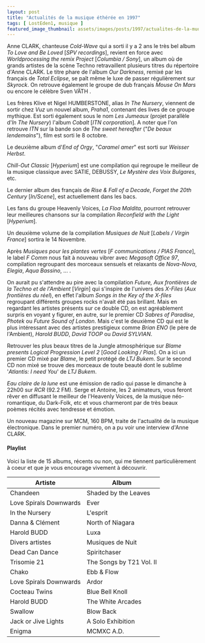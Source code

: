 ```yaml
---
layout: post
title: "Actualités de la musique éthérée en 1997"
tags: [ LostEden1, musique ]
featured_image_thumbnail: assets/images/posts/1997/actualites-de-la-muqiue-etheree-en-1997.jpg
---
```


Anne CLARK, chanteuse *Cold-Wave* qui a sorti il y a 2 ans le très bel album *To Love and Be Loved* [*SPV recordings*], revient en force avec *Worldprocessing the remix Project* [*Columbia / Sony*], un album où de grands artistes de la scène Techno retravaillent plusieurs titres du répertoire d'Anne CLARK. Le titre phare de l'album *Our Darkness*, remixé par les français de *Total Eclipse*, se paît même le luxe de passer régulièrement sur *Skyrock*. On retrouve également le groupe de dub français *Mouse On Mars* ou encore le célèbre Sven VÄTH .

Les frères Klive et Nigel HUMBERSTONE, alias *In The Nursery*, viennent de sortir chez *Vuz* un nouvel album, *Praha1*, contenant des lives de ce groupe mythique. Est sorti également sous le nom *Les Jumeaux* (projet parallèle d'*In The Nursery*) l'album *Cobalt* [*ITN corporation*]. A noter que l'on retrouve *ITN* sur la bande son de *The sweet hereafter* ("*De beaux lendemains*"), film est sorti le 8 octobre.

Le deuxième album d'*End of Orgy*, "*Caramel amer*" est sorti sur *Weisser Herbst*.

*Chill-Out Classic* [*Hyperium*] est une compilation qui regroupe le meilleur de la musique classique avec SATIE, DEBUSSY, *Le Mystère des Voix Bulgares*, etc.

Le dernier album des français de *Rise & Fall of a Decade*, *Forget the 20th Century* [*In/Scene*], est actuellement dans les bacs.

Les fans du groupe Heavenly Voices, *La Floa Maldita*, pourront retrouver leur meilleures chansons sur la compilation *Reconfield with the Light* [*Hyperium*].

Un deuxième volume de la compilation *Musiques de Nuit* [*Labels / Virgin France*] sortira le 14 Novembre.

Après *Musiques pour les plantes vertes* [*F communications / PIAS France*], le label *F Comm* nous fait à nouveau vibrer avec *Megasoft Office 97*, compilation regroupant des morceaux sensuels et relaxants de *Nova-Nova*, *Elegia*, *Aqua Bassino*, ... .

On aurait pu s'attendre au pire avec la compilation *Future, Aux frontières de la Techno et de l'Ambient* [*Virgin*] qui s'inspire de l'univers des *X-Files* (*Aux frontières du réel*), en effet l'album *Songs in the Key of the X-files* regroupant différents groupes rocks n'avait été pas brillant. Mais en regardant les artistes présents sur ce double CD, on est agréablement surpris en voyant y figurer, en autre, sur le premier CD *Sabres of Paradise*, *Photek* ou *Future Sound of London*. Mais c'est le deuxième CD qui est le plus intéressant avec des artistes prestigieux comme *Brian ENO* (le père de l'Ambient), *Harold BUDD*, *David TOOP* ou *David SYLVIAN*.

Retrouver les plus beaux titres de la Jungle atmosphérique sur *Blame presents Logical Progression Level 2* [*Good Looking / Pias*]. On a ici un premier CD mixé par *Blame*, le petit protégé de *LTJ Bukem*. Sur le second CD non mixé se trouve des morceaux de toute beauté dont le sublime '*Atlantis: I need You*' de *LTJ Bukem*.

*Eau claire de la lune* est une émission de radio qui passe le dimanche à 22h00 sur *RCR* (92.2 FM). Serge et Antoine, les 2 animateurs, vous feront rêver en diffusant le meilleur de l'Heavenly Voices, de la musique néo-romantique, du Dark-Folk, etc et vous charmeront par de très beaux poèmes récités avec tendresse et émotion.

Un nouveau magazine sur MCM, 160 BPM, traite de l'actualité de la musique électronique. Dans le premier numéro, on a pu voir une interview d'Anne CLARK.

#### Playlist

Voici la liste de 15 albums, récents ou non, qui me tiennent particulièrement à coeur et que je vous encourage vivement à découvrir.


<table>
<thead>
<tr>
   <th>Artiste</th>
   <th>Album</th>
  </tr>
</thead>
 <tbody>
  <tr>
   <td>Chandeen</td>
   <td>Shaded by the Leaves</td>
  </tr>
   <tr>
   <td>Love Spirals Downwards</td>
   <td>Ever</td>
  </tr>
  <tr>
   <td>In the Nursery</td>
   <td>L'esprit</td>
  </tr>
  <tr>
   <td>Danna & Clément</td>
   <td>North of Niagara</td>
  </tr>
  <tr>
   <td>Harold BUDD</td>
   <td>Luxa</td>
  </tr>
  <tr>
   <td>Divers artistes</td>
   <td>Musiques de Nuit</td>
  </tr>
  <tr>
   <td>Dead Can Dance</td>
   <td>Spiritchaser</td>
  </tr>
  <tr>
   <td>Trisomie 21</td>
   <td>The Songs by T21 Vol. II</td>
  </tr>
  <tr>
   <td>Chako</td>
   <td>Ebb & Flow</td>
  </tr>
  <tr>
   <td>Love Spirals Downwards</td>
   <td>Ardor</td>
  </tr>
  <tr>
   <td>Cocteau Twins</td>
   <td>Blue Bell Knoll</td>
  </tr>
  <tr>
   <td>Harold BUDD</td>
   <td>The White Arcades</td>
  </tr>
  <tr>
   <td>Swallow</td>
   <td>Blow Back</td>
  </tr>
  <tr>
   <td>Jack or Jive Lights</td>
   <td>A Solo Exhibition</td>
  </tr>
 <tr>
   <td>Enigma</td>
   <td>MCMXC A.D.</td>
  </tr>
 </tbody>
</table>